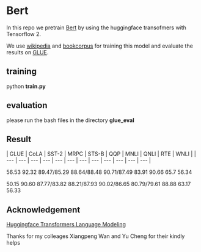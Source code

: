 # Bert
In this repo we pretrain [Bert](https://arxiv.org/abs/1810.04805) by using the huggingface transofmers with Tensorflow 2.

We use [wikipedia](https://huggingface.co/datasets/wikipedia) and [bookcorpus](https://huggingface.co/datasets/bookcorpus) for training this model and evaluate the results on [GLUE](https://gluebenchmark.com/).

## training ##

python **train.py**

## evaluation ##

please run the bash files in the directory **glue_eval** 

## Result 

| GLUE | CoLA | SST-2 | MRPC | STS-B | QQP | MNLI | QNLI | RTE | WNLI |
| --- | --- | --- | --- | --- | --- | --- | --- | --- | --- | --- | --- |



56.53	92.32	89.47/85.29	88.64/88.48	90.71/87.49 83.91	      90.66	65.7	56.34

50.15	90.60	87.77/83.82	88.21/87.93	90.02/86.65	80.79/79.61	88.88	63.17	56.33


## Acknowledgement ##
[Huggingface Transformers Language Modeling](https://github.com/huggingface/transformers/blob/master/examples/tensorflow/language-modeling/run_mlm.py)

Thanks for my colleages Xiangpeng Wan and Yu Cheng for their kindly helps
